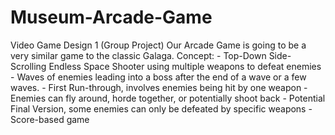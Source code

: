 # Museum-Arcade-Game
Video Game Design 1 (Group Project)
Our Arcade Game is going to be a very similar game to the classic Galaga.
	Concept:
		- Top-Down Side-Scrolling Endless Space Shooter using multiple weapons to defeat enemies
		- Waves of enemies leading into a boss after the end of a wave or a few waves.
		- First Run-through, involves enemies being hit by one weapon
		- Enemies can fly around, horde together, or potentially shoot back
		- Potential Final Version, some enemies can only be defeated by specific weapons
		- Score-based game
